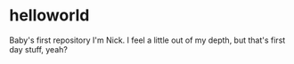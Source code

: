 # helloworld
Baby's first repository
I'm Nick. I feel a little out of my depth, but that's first day stuff, yeah?
